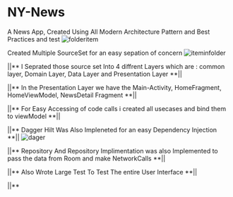 # NY-News
A News App, Created Using All Modern Architecture Pattern and Best Practices and test
![folderitem](https://user-images.githubusercontent.com/82580142/153200304-413fa7c7-f740-4540-8463-ece3f11bee2f.jpg)

Created Multiple SourceSet for an easy sepation of concern
![iteminfolder](https://user-images.githubusercontent.com/82580142/153200882-d75a454f-73e6-4240-b5ea-036c6df7b1f0.jpg)

||** I Seprated those source set Into 4 diffrent Layers which are : common layer, Domain Layer, Data Layer and Presentation Layer  **||

||**  In the Presentation Layer we have the Main-Activity, HomeFragment, HomeViewModel, NewsDetail Fragment **||

||** For Easy Accessing of code calls i created all usecases and bind them to viewModel **||

||** Dagger Hilt Was Also Impleneted for an easy Dependency Injection **||
![dager](https://user-images.githubusercontent.com/82580142/153213239-39d51c4a-4137-44c0-97fd-ed2c1d684d1c.jpg)


||** Repository And Repository Implimentation  was also Implemented to pass the data from Room and make NetworkCalls **||

||** Also Wrote Large Test To Test The entire User Interface **||

||** 




